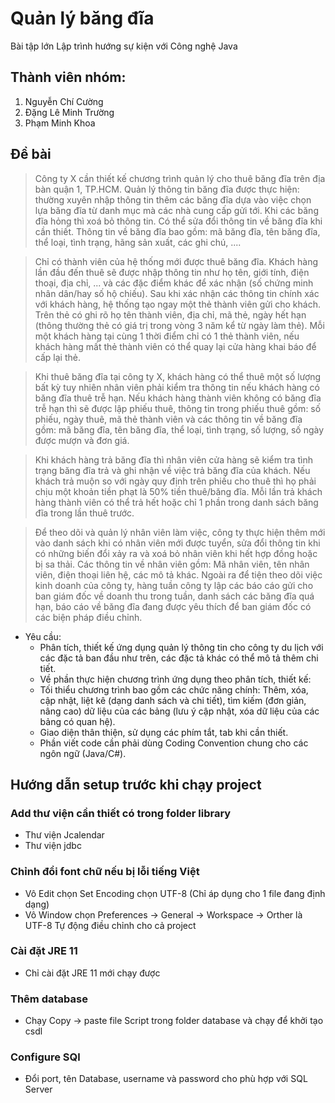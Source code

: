 # Quản lý băng đĩa
Bài tập lớn Lập trình hướng sự kiện với Công nghệ Java

## Thành viên nhóm:
1. Nguyễn Chí Cường
2. Đặng Lê Minh Trường
3. Phạm Minh Khoa

## Đề bài

> Công ty X cần thiết kế chương trình quản lý cho thuê băng đĩa trên địa bàn quận 1, TP.HCM. Quản lý thông tin băng đĩa được thực hiện: thường xuyên nhập thông tin thêm các băng đĩa dựa vào việc chọn lựa băng đĩa từ danh mục mà các nhà cung cấp gửi tới. Khi các băng đĩa hỏng thì xoá bỏ thông tin. Có thể sửa đổi thông tin về băng đĩa khi cần thiết. Thông tin về băng đĩa bao gồm: mã băng đĩa, tên băng đĩa, thể loại, tình trạng, hãng sản xuất, các ghi chú, .... 

> Chỉ có thành viên của hệ thống mới được thuê băng đĩa. Khách hàng lần đầu đến thuê sẽ được nhập thông tin như họ tên, giới tính, điện thoại, địa chỉ, ... và các đặc điểm khác để xác nhận (số chứng minh nhân dân/hay số hộ chiếu). Sau khi xác nhận các thông tin chính xác với khách hàng, hệ thống tạo ngay một thẻ thành viên gửi cho khách. Trên thẻ có ghi rõ họ tên thành viên, địa chỉ, mã thẻ, ngày hết hạn (thông thường thẻ có giá trị trong vòng 3 năm kể từ ngày làm thẻ). Mỗi một khách hàng tại cùng 1 thời điểm chỉ có 1 thẻ thành viên, nếu khách hàng mất thẻ thành viên có thể quay lại cửa hàng khai báo để cấp lại thẻ. 

> Khi thuê băng đĩa tại công ty X, khách hàng có thể thuê một số lượng bất kỳ tuy nhiên nhân viên phải kiểm tra thông tin nếu khách hàng có băng đĩa thuê trễ hạn. Nếu khách hàng thành viên không có băng đĩa trễ hạn thì sẽ được lập phiếu thuê, thông tin trong phiếu thuê gồm: số phiếu, ngày thuê, mã thẻ thành viên và các thông tin về băng đĩa gồm: mã băng đĩa, tên băng đĩa, thể loại, tình trạng, số lượng, số ngày được mượn và đơn giá.

> Khi khách hàng trả băng đĩa thì nhân viên cửa hàng sẽ kiểm tra tình trạng băng đĩa trả và ghi nhận về việc trả băng đĩa của khách. Nếu khách trả muộn so với ngày quy định trên phiếu cho thuê thì họ phải chịu một khoản tiền phạt là 50% tiền thuê/băng đĩa. Mỗi lần trả khách hàng thành viên có thể trả hết hoặc chỉ 1 phần trong danh sách băng đĩa trong lần thuê trước.

> Để theo dõi và quản lý nhân viên làm việc, công ty thực hiện thêm mới vào danh sách khi có nhân viên mới được tuyển, sửa đổi thông tin khi có những biến đổi xảy ra và xoá bỏ nhân viên khi hết hợp đồng hoặc bị sa thải. Các thông tin về nhân viên gồm: Mã nhân viên, tên nhân viên, điện thoại liên hệ, các mô tả khác. Ngoài ra để tiện theo dõi việc kinh doanh của công ty, hàng tuần công ty lập các báo cáo gửi cho ban giám đốc về doanh thu trong tuần, danh sách các băng đĩa quá hạn, báo cáo về băng đĩa đang được yêu thích để ban giám đốc có các biện pháp điều chỉnh.

- Yêu cầu: 
  * Phân tích, thiết kế ứng dụng quản lý thông tin cho công ty du lịch với các đặc tả ban đầu như trên, các đặc tả khác có thể mô tả thêm chi tiết. 
  * Về phần thực hiện chương trình ứng dụng theo phân tích, thiết kế: 
  * Tối thiểu chương trình bao gồm các chức năng chính: Thêm, xóa, cập nhật, liệt kê (dạng danh sách và chi tiết), tìm kiếm (đơn giản, nâng cao) dữ liệu của các bảng (lưu ý cập nhật, xóa dữ liệu của các bảng có quan hệ).
  * Giao diện thân thiện, sử dụng các phím tắt, tab khi cần thiết.
  * Phần viết code cần phải dùng Coding Convention chung cho các ngôn ngữ (Java/C#).
  
## Hướng dẫn setup trước khi chạy project
### Add thư viện cần thiết có trong folder library
  * Thư viện Jcalendar 
  * Thư viện jdbc
  
### Chỉnh đổi font chữ nếu bị lỗi tiếng Việt
  * Vô Edit chọn Set Encoding chọn UTF-8 (Chỉ áp dụng cho 1 file đang định dạng)
  * Vô Window chọn Preferences -> General -> Workspace -> Orther là UTF-8 Tự động điều chỉnh cho cả project
  
### Cài đặt JRE 11
  * Chỉ cài đặt JRE 11 mới chạy được
  
### Thêm database
  * Chạy Copy -> paste file Script trong folder database và chạy để khởi tạo csdl
  
### Configure SQl
  * Đổi port, tên Database, username và password cho phù hợp với SQL Server
  

